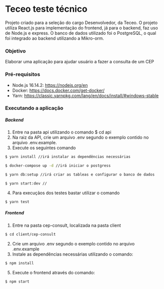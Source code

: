 # Teceo teste técnico
Projeto criado para a seleção do cargo Desenvolvedor, da Teceo. O projeto utiliza React.js para implementação do frontend, já para o backend, faz uso de Node.js e express. O banco de dados utilizado foi o PostgreSQL, o qual foi integrado ao backend utilizando a Mikro-orm.

### Objetivo
Elaborar uma aplicação para ajudar usuário a fazer a consulta de um CEP

### Pré-requisitos
* Node.js 16.14.2: https://nodejs.org/en
* Docker: https://docs.docker.com/get-docker/
* Yarn: https://classic.yarnpkg.com/lang/en/docs/install/#windows-stable

### Executando a aplicação
##### Backend
1. Entre na pasta api utilizando o comando  $ cd api
2. Na raiz da API, crie um arquivo .env segundo o exemplo contido no arquivo .env.example.
3. Execute os seguintes comando
```bash
$ yarn install //irá instalar as dependências necessárias

$ docker-compose up -d //irá iniciar o postgress

$ yarn db:setup //irá criar as tableas e configurar o banco de dados

$ yarn start:dev //
```

4. Para execuçãos dos testes bastar utilizar o comando 
```bash
$ yarn test
```

##### Frontend

1. Entre na pasta cep-consult, localizada na pasta client
```bash
$ cd client/cep-consult
```
2. Crie um arquivo .env segundo o exemplo contido no arquivo .env.example
3. Instale as dependências necessárias utilizando o comando:
```bash
$ npm install
```
5. Execute o frontend através do comando:
```bash
$ npm start
```